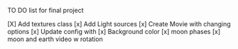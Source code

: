 TO DO list for final project

[X] Add textures class
[x] Add Light sources
[x] Create Movie with changing options
[x] Update config with
    [x] Background color
[x] moon phases
[x] moon and earth video w rotation
